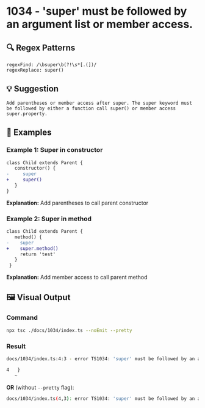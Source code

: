 # 1034 - 'super' must be followed by an argument list or member access.

## 🔍 Regex Patterns
```regex
regexFind: /\bsuper\b(?!\s*[.(])/
regexReplace: super()
```

## 💡 Suggestion
```text
Add parentheses or member access after super. The super keyword must be followed by either a function call super() or member access super.property.
```

## 📝 Examples

### Example 1: Super in constructor
```diff
class Child extends Parent {
   constructor() {
-     super
+     super()
   }
}
```

**Explanation:** Add parentheses to call parent constructor

### Example 2: Super in method
```diff
class Child extends Parent {
   method() {
-    super
+    super.method()
     return 'test'
   }
 }
```

**Explanation:** Add member access to call parent method

## 🖼️ Visual Output
### Command
```bash
npx tsc ./docs/1034/index.ts --noEmit --pretty
```

### Result
```bash
docs/1034/index.ts:4:3 - error TS1034: 'super' must be followed by an argument list or member access.

4   }
   ~
```

**OR** (without `--pretty` flag):

```bash
docs/1034/index.ts(4,3): error TS1034: 'super' must be followed by an argument list or member access.
```

